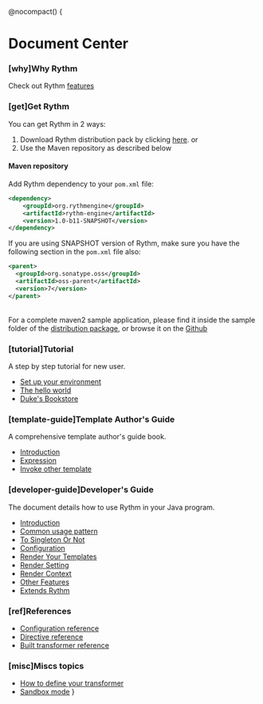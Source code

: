 @nocompact() {
<h1 data-book="index">Document Center</h1>

### [why]Why Rythm

Check out Rythm [features](feature.md)

### [get]Get Rythm

You can get Rythm in 2 ways:

1. Download Rythm distribution pack by clicking [here](@_play.configuration.get("dist.url")). or
1. Use the Maven repository as described below


#### Maven repository

Add Rythm dependency to your `pom.xml` file:

```xml
<dependency>
    <groupId>org.rythmengine</groupId>
    <artifactId>rythm-engine</artifactId>
    <version>1.0-b11-SNAPSHOT</version>
</dependency>
```
    
If you are using SNAPSHOT version of Rythm, make sure you have the following section in the `pom.xml` file also:

```xml
<parent>
  <groupId>org.sonatype.oss</groupId>
  <artifactId>oss-parent</artifactId>
  <version>7</version>
</parent>
```
    
<br/>
    
<div class="alert"><i class="icon-info-sign" style="font-size: 120%"></i>
For a complete maven2 sample application, please find it inside the sample folder of the <a href="/dist/rythm-engine-1.0-b5-SNAPSHOT-dist.zip">distribution package</a>, or browse it on the <a target="_blank" href="https://github.com/greenlaw110/Rythm/tree/1.0/samples/MavnSampleProject">Github</a>
</div>

### [tutorial]Tutorial

A step by step tutorial for new user.

* [Set up your environment](tutorial.md#env)
* [The hello world](tutorial.md#hello)
* [Duke's Bookstore](tutorial.md#bookstore)

### [template-guide]Template Author's Guide

A comprehensive template author's guide book.

* [Introduction](template_guide.md#introduction)
* [Expression](template_guide.md#expression)
* [Invoke other template](template_guide.md#invoke)

### [developer-guide]Developer's Guide

The document details how to use Rythm in your Java program.

* [Introduction](developer_guide.md#introduction)
* [Common usage pattern](developer_guide.md#pattern)
* [To Singleton Or Not](developer_guide.md#singleton_or_not)
* [Configuration](developer_guide.md#Configuration)
* [Render Your Templates](developer_guide.md#render)
* [Render Setting](developer_guide.md#render_setting)
* [Render Context](developer_guide.md#render_context)
* [Other Features](developer_guide.md#miscs)
* [Extends Rythm](developer_guide.md#extension)

### [ref]References

* [Configuration reference](configuration.md)
* [Directive reference](directive.md)
* [Built transformer reference](builtin_transformer.md)

### [misc]Miscs topics

* [How to define your transformer](user_defined_transformer.md)
* [Sandbox mode](sandbox.md)
}
